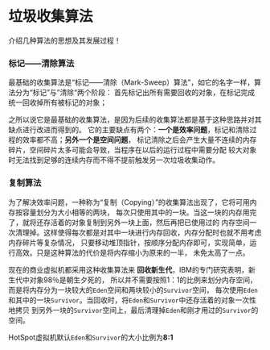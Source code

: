 垃圾收集算法
===================================================
介绍几种算法的思想及其发展过程！

### 标记——清除算法
最基础的收集算法是“标记——清除（Mark-Sweep）算法”，如它的名字一样，算法分为“标记”与”清除“两个阶段：
首先标记出所有需要回收的对象，在标记完成统一回收掉所有被标记的对象；

之所以说它是最基础的收集算法，是因为后续的收集算法都是基于这种思路并对其缺点进行改进而得到的。
它的主要缺点有两个：**一个是效率问题**，标记和清除过程的效率都不高；**另外一个是空间问题**，
标记清除之后会产生大量不连续的内存碎片，空间碎片太多可能会导致，当程序在以后的运行过程中需要分配
较大对象时无法找到足够的连续内存而不得不提前触发另一次垃圾收集动作。

### 复制算法
为了解决效率问题，一种称为“复制（Copying）”的收集算法出现了，它将可用内存按容量划分为大小相等的两块，
每次只使用其中的一块。当这一块的内存用完了，就将还存活着的对象复制到另外一块上面，然后再把已使用过的
内存空间一次清理掉。这样使得每次都是对其中一块进行内存回收，内存分配时也就不用考虑内存碎片等复杂情况，
只要移动堆顶指针，按顺序分配内存即可，实现简单，运行高效。只是这种算法的代价是将内存缩小为原来的一半，
未免太高了一点。

现在的商业虚拟机都采用这种收集算法来 **回收新生代**，IBM的专门研究表明，新生代中对象98％是朝生夕死的，
所以并不需要按照1：1的比例来划分内存空间，而是将内存分为一块较大的`Eden`空间和两块较小的`Survivor`空间，
每次使用`Eden`和其中的一块`Survivor`。当回收时，将`Eden`和`Survivor`中还存活着的对象一次性地拷贝
到另外一块的`Survivor`空间上，最后清理掉`Eden`和刚才用过的`Survivor`的空间。

HotSpot虚拟机默认`Eden`和`Survivor`的大小比例为**8:1** 
